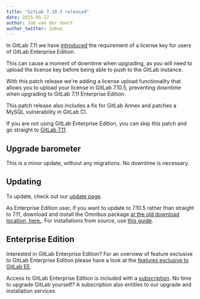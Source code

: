 ```yaml
---
title: "GitLab 7.10.5 released"
date: 2015-05-27
author: Job van der Voort
author_twitter: Jobvo
---
```


In GitLab 7.11 we have [introduced](https://about.gitlab.com/2015/05/22/gitlab-7-11-released/)
the requirement of a license key for users of GitLab Enterprise Edition.

This can cause a moment of downtime when upgrading, as you will need to upload
the license key before being able to push to the GitLab instance.

With this patch release we're adding a license upload functionality that allows
you to upload your license in GitLab 7.10.5, preventing downtime when upgrading
to GitLab 7.11 Enterprise Edition.

This patch release also includes a fix for GitLab Annex and patches a MySQL
vulnerability in GitLab CI.

If you are not using GitLab Enterprise Edition,
you can skip this patch and go straight to [GitLab 7.11](https://about.gitlab.com/2015/05/22/gitlab-7-11-released/).

<!-- more -->

## Upgrade barometer

This is a minor update, without any migrations.
No downtime is necessary.

## Updating

To update, check out our [update page](https://about.gitlab.com/update).

As Enterprise Edition user, if you want to update to 7.10.5 rather than straight to 7.11,
download and install the Omnibus package
[at the old download location, here.](https://gitlab.com/subscribers/gitlab-ee/blob/master/doc/install/packages.md).
For installations from source, use [this guide](https://gitlab.com/subscribers/gitlab-ee/blob/master/doc/update/patch_versions.md).

## Enterprise Edition

Interested in GitLab Enterprise Edition?
For an overview of feature exclusive to GitLab Enterprise Edition please have a look at the [features exclusive to GitLab EE](https://about.gitlab.com/features/#enterprise).

Access to GitLab Enterprise Edition is included with a [subscription](http://www.gitlab.com/pricing).
No time to upgrade GitLab yourself?
A subscription also entitles to our upgrade and installation services.
